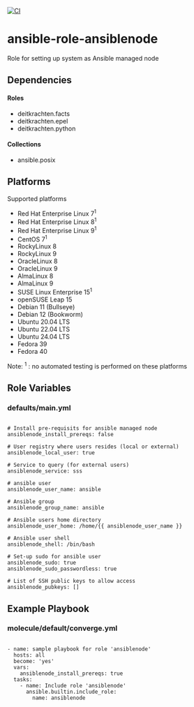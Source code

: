 [![CI](https://github.com/de-it-krachten/ansible-role-ansiblenode/workflows/CI/badge.svg?event=push)](https://github.com/de-it-krachten/ansible-role-ansiblenode/actions?query=workflow%3ACI)


# ansible-role-ansiblenode

Role for setting up system as Ansible managed node



## Dependencies

#### Roles
- deitkrachten.facts
- deitkrachten.epel
- deitkrachten.python

#### Collections
- ansible.posix

## Platforms

Supported platforms

- Red Hat Enterprise Linux 7<sup>1</sup>
- Red Hat Enterprise Linux 8<sup>1</sup>
- Red Hat Enterprise Linux 9<sup>1</sup>
- CentOS 7<sup>1</sup>
- RockyLinux 8
- RockyLinux 9
- OracleLinux 8
- OracleLinux 9
- AlmaLinux 8
- AlmaLinux 9
- SUSE Linux Enterprise 15<sup>1</sup>
- openSUSE Leap 15
- Debian 11 (Bullseye)
- Debian 12 (Bookworm)
- Ubuntu 20.04 LTS
- Ubuntu 22.04 LTS
- Ubuntu 24.04 LTS
- Fedora 39
- Fedora 40

Note:
<sup>1</sup> : no automated testing is performed on these platforms

## Role Variables
### defaults/main.yml
<pre><code>
# Install pre-requisits for ansible managed node
ansiblenode_install_prereqs: false

# User registry where users resides (local or external)
ansiblenode_local_user: true

# Service to query (for external users)
ansiblenode_service: sss

# ansible user
ansiblenode_user_name: ansible

# Ansible group
ansiblenode_group_name: ansible

# Ansible users home directory
ansiblenode_user_home: /home/{{ ansiblenode_user_name }}

# Ansible user shell
ansiblenode_shell: /bin/bash

# Set-up sudo for ansible user
ansiblenode_sudo: true
ansiblenode_sudo_passwordless: true

# List of SSH public keys to allow access
ansiblenode_pubkeys: []
</pre></code>




## Example Playbook
### molecule/default/converge.yml
<pre><code>
- name: sample playbook for role 'ansiblenode'
  hosts: all
  become: 'yes'
  vars:
    ansiblenode_install_prereqs: true
  tasks:
    - name: Include role 'ansiblenode'
      ansible.builtin.include_role:
        name: ansiblenode
</pre></code>
